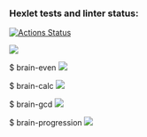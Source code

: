 ### Hexlet tests and linter status:
[![Actions Status](https://github.com/SokolPA/frontend-project-44/workflows/hexlet-check/badge.svg)](https://github.com/SokolPA/frontend-project-44/actions)

<a href="https://codeclimate.com/github/SokolPA/frontend-project-44/maintainability"><img src="https://api.codeclimate.com/v1/badges/4cab316c01e90081a9f2/maintainability" /></a>

$ brain-even
<a href="https://asciinema.org/a/KPxlMxTNBk6QjtX4o2Uk1UsDr" target="_blank"><img src="https://asciinema.org/a/KPxlMxTNBk6QjtX4o2Uk1UsDr.svg" /></a>

$ brain-calc
<a href="https://asciinema.org/a/AotwQeC2ZjRmF08PFZGkYWhnB" target="_blank"><img src="https://asciinema.org/a/AotwQeC2ZjRmF08PFZGkYWhnB.svg" /></a>

$ brain-gcd
<a href="https://asciinema.org/a/urAC4crJ1Ssydv5WH8qASXgzq" target="_blank"><img src="https://asciinema.org/a/urAC4crJ1Ssydv5WH8qASXgzq.svg" /></a>

$ brain-progression
<a href="https://asciinema.org/a/UwrqYLrIywDNaNNFmuxNFMnh9" target="_blank"><img src="https://asciinema.org/a/UwrqYLrIywDNaNNFmuxNFMnh9.svg" /></a>

